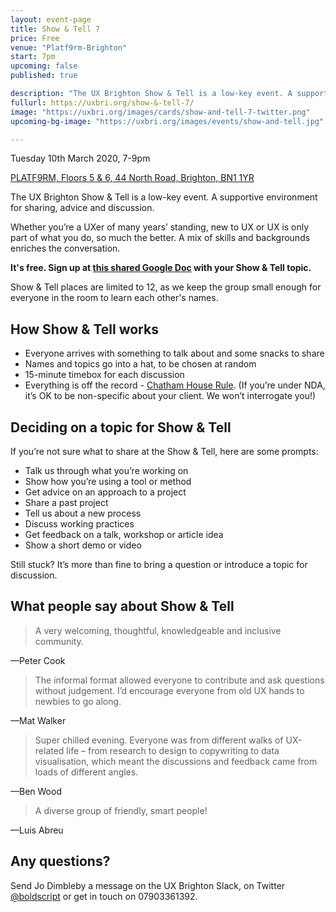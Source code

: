 ```yaml
---
layout: event-page
title: Show & Tell 7
price: Free
venue: "Platf9rm-Brighton"
start: 7pm
upcoming: false
published: true

description: "The UX Brighton Show & Tell is a low-key event. A supportive environment for sharing, advice and discussion."
fullurl: https://uxbri.org/show-&-tell-7/
image: "https://uxbri.org/images/cards/show-and-tell-7-twitter.png"
upcoming-bg-image: "https://uxbri.org/images/events/show-and-tell.jpg"

---
```


Tuesday 10th March 2020, 7-9pm

[PLATF9RM, Floors 5 & 6, 44 North Road, Brighton, BN1 1YR](https://www.google.com/maps?sll=50.825635,-0.141572&q=Floor+5+and+6,+Tower+Point,+North+Road+Brighton,+BN1+1YR&z=12)

The UX Brighton Show & Tell is a low-key event. A supportive environment for sharing, advice and discussion.

Whether you’re a UXer of many years’ standing, new to UX or UX is only part of what you do, so much the better. A mix of skills and backgrounds enriches the conversation. 

**It's free. Sign up at [this shared Google Doc](https://docs.google.com/document/d/1riwInAlIDCuX9b_4SjpHU0JKmczlI-YoP2Fi0-0cma4/edit?usp=sharing) with your Show & Tell topic.** 

Show & Tell places are limited to 12, as we keep the group small enough for everyone in the room to learn each other's names. 



## How Show & Tell works

- Everyone arrives with something to talk about and some snacks to share
- Names and topics go into a hat, to be chosen at random 
- 15-minute timebox for each discussion 
- Everything is off the record - [Chatham House Rule](https://www.chathamhouse.org/chatham-house-rule). (If you’re under NDA, it’s OK to be non-specific about your client. We won’t interrogate you!) 



## Deciding on a topic for Show & Tell

If you’re not sure what to share at the Show & Tell, here are some prompts:

- Talk us through what you’re working on
- Show how you’re using a tool or method 
- Get advice on an approach to a project
- Share a past project
- Tell us about a new process
- Discuss working practices
- Get feedback on a talk, workshop or article idea
- Show a short demo or video

Still stuck? It’s more than fine to bring a question or introduce a topic for discussion.



## What people say about Show & Tell

> A very welcoming, thoughtful, knowledgeable and inclusive community.

—Peter Cook 

> The informal format allowed everyone to contribute and ask questions without judgement. I’d encourage everyone from old UX hands to newbies to go along.

—Mat Walker

> Super chilled evening. Everyone was from different walks of UX-related life – from research to design to copywriting to data visualisation, which meant the discussions and feedback came from loads of different angles.

—Ben Wood

> A diverse group of friendly, smart people!

—Luis Abreu


## Any questions? 

Send Jo Dimbleby a message on the UX Brighton Slack, on Twitter [@boldscript](https://twitter.com/boldscript) or get in touch on 07903361392.  
